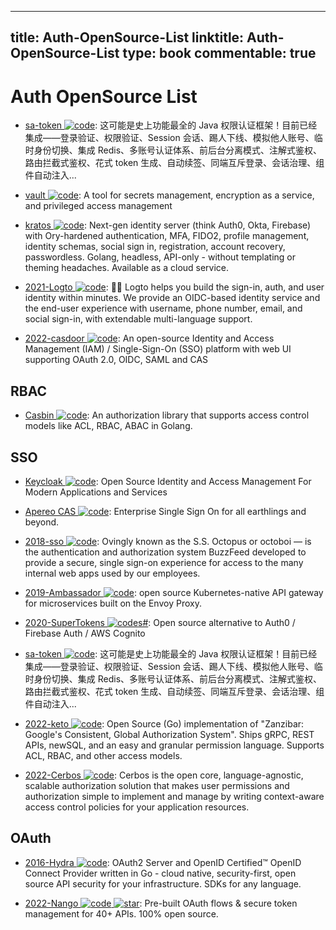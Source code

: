 
---
title: Auth-OpenSource-List
linktitle: Auth-OpenSource-List
type: book
commentable: true
---

# Auth OpenSource List

- [sa-token ![code](https://martrix-usa.oss-accelerate.aliyuncs.com/logo/code.svg)](https://github.com/dromara/Sa-Token): 这可能是史上功能最全的 Java 权限认证框架！目前已经集成——登录验证、权限验证、Session 会话、踢人下线、模拟他人账号、临时身份切换、集成 Redis、多账号认证体系、前后台分离模式、注解式鉴权、路由拦截式鉴权、花式 token 生成、自动续签、同端互斥登录、会话治理、组件自动注入...

- [vault ![code](https://martrix-usa.oss-accelerate.aliyuncs.com/logo/code.svg)](https://github.com/hashicorp/vault): A tool for secrets management, encryption as a service, and privileged access management

- [kratos ![code](https://martrix-usa.oss-accelerate.aliyuncs.com/logo/code.svg)](https://github.com/ory/kratos): Next-gen identity server (think Auth0, Okta, Firebase) with Ory-hardened authentication, MFA, FIDO2, profile management, identity schemas, social sign in, registration, account recovery, passwordless. Golang, headless, API-only - without templating or theming headaches. Available as a cloud service.

- [2021-Logto ![code](https://martrix-usa.oss-accelerate.aliyuncs.com/logo/code.svg)](https://github.com/logto-io/logto): 🧑‍🚀 Logto helps you build the sign-in, auth, and user identity within minutes. We provide an OIDC-based identity service and the end-user experience with username, phone number, email, and social sign-in, with extendable multi-language support.

- [2022-casdoor ![code](https://martrix-usa.oss-accelerate.aliyuncs.com/logo/code.svg)](https://github.com/casdoor/casdoor): An open-source Identity and Access Management (IAM) / Single-Sign-On (SSO) platform with web UI supporting OAuth 2.0, OIDC, SAML and CAS

## RBAC

- [Casbin ![code](https://martrix-usa.oss-accelerate.aliyuncs.com/logo/code.svg)](https://github.com/casbin/casbin): An authorization library that supports access control models like ACL, RBAC, ABAC in Golang.

## SSO

- [Keycloak ![code](https://martrix-usa.oss-accelerate.aliyuncs.com/logo/code.svg)](https://github.com/keycloak/keycloak): Open Source Identity and Access Management For Modern Applications and Services

- [Apereo CAS ![code](https://martrix-usa.oss-accelerate.aliyuncs.com/logo/code.svg)](https://github.com/apereo/cas): Enterprise Single Sign On for all earthlings and beyond.

- [2018-sso ![code](https://martrix-usa.oss-accelerate.aliyuncs.com/logo/code.svg)](https://github.com/buzzfeed/sso): Ovingly known as the S.S. Octopus or octoboi — is the authentication and authorization system BuzzFeed developed to provide a secure, single sign-on experience for access to the many internal web apps used by our employees.

- [2019-Ambassador ![code](https://martrix-usa.oss-accelerate.aliyuncs.com/logo/code.svg)](https://github.com/datawire/ambassador): open source Kubernetes-native API gateway for microservices built on the Envoy Proxy.

- [2020-SuperTokens ![code](https://martrix-usa.oss-accelerate.aliyuncs.com/logo/code.svg)s#](https://github.com/supertokens/supertokens-core): Open source alternative to Auth0 / Firebase Auth / AWS Cognito

- [sa-token ![code](https://martrix-usa.oss-accelerate.aliyuncs.com/logo/code.svg)](https://github.com/click33/sa-token): 这可能是史上功能最全的 Java 权限认证框架！目前已经集成——登录验证、权限验证、Session 会话、踢人下线、模拟他人账号、临时身份切换、集成 Redis、多账号认证体系、前后台分离模式、注解式鉴权、路由拦截式鉴权、花式 token 生成、自动续签、同端互斥登录、会话治理、组件自动注入...

- [2022-keto ![code](https://martrix-usa.oss-accelerate.aliyuncs.com/logo/code.svg)](https://github.com/ory/keto): Open Source (Go) implementation of "Zanzibar: Google's Consistent, Global Authorization System". Ships gRPC, REST APIs, newSQL, and an easy and granular permission language. Supports ACL, RBAC, and other access models.

- [2022-Cerbos ![code](https://martrix-usa.oss-accelerate.aliyuncs.com/logo/code.svg)](https://github.com/cerbos/cerbos): Cerbos is the open core, language-agnostic, scalable authorization solution that makes user permissions and authorization simple to implement and manage by writing context-aware access control policies for your application resources.

## OAuth

- [2016-Hydra ![code](https://martrix-usa.oss-accelerate.aliyuncs.com/logo/code.svg)](https://github.com/ory/hydra): OAuth2 Server and OpenID Certified™ OpenID Connect Provider written in Go - cloud native, security-first, open source API security for your infrastructure. SDKs for any language.

- [2022-Nango ![code](https://martrix-usa.oss-accelerate.aliyuncs.com/logo/code.svg) ![star](https://img.shields.io/github/stars/nangoHQ/nango)](https://github.com/nangoHQ/nango): Pre-built OAuth flows & secure token management for 40+ APIs. 100% open source.

    